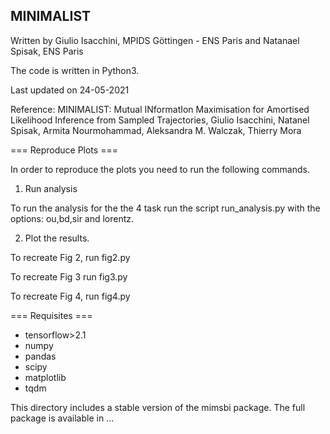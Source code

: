 ## MINIMALIST

Written by Giulio Isacchini, MPIDS Göttingen - ENS Paris and Natanael Spisak, ENS Paris

The code is written in Python3.

Last updated on 24-05-2021

Reference: MINIMALIST: Mutual INformatIon Maximisation for Amortised Likelihood Inference from Sampled Trajectories, Giulio Isacchini, Natanel Spisak, Armita Nourmohammad, Aleksandra M. Walczak, Thierry Mora

=== Reproduce Plots ===


In order to reproduce the plots you need to run the following commands.

1) Run analysis

To run the analysis for the the 4 task run the script run_analysis.py with the options: ou,bd,sir and lorentz. 

2) Plot the results.

To recreate Fig 2, run fig2.py

To recreate Fig 3 run fig3.py

To recreate Fig 4, run fig4.py

=== Requisites ===

- tensorflow>2.1
- numpy
- pandas
- scipy
- matplotlib
- tqdm

This directory includes a stable version of the mimsbi package. The full package is available in ...